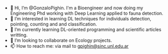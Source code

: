 - 👋 Hi, I’m @GonzaloPighin. I'm a Bioengineer and now doing my Engineering Phd working with Deep Learning applied to fauna detection. 
- 👀 I’m interested in learning DL techniques for individuals detection, pointing, counting and and classification.
- 🌱 I’m currently learning DL-oriented programming and scientific articles writting.
- 💞️ I’m looking to collaborate on Ecology projects.
- 📫 How to reach me: via mail to gpighin@sinc.unl.edu.ar

<!---
GonzaloPighin/GonzaloPighin is a ✨ special ✨ repository because its `README.md` (this file) appears on your GitHub profile.
You can click the Preview link to take a look at your changes.
--->
